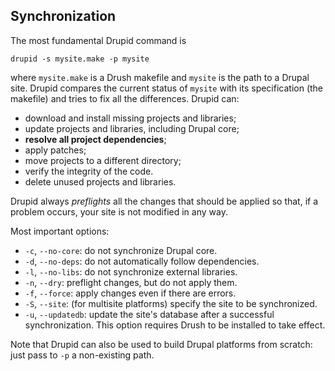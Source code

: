 ## Synchronization

<i class="icon-tint icon-large"></i> The most fundamental Drupid command is

    drupid -s mysite.make -p mysite
    
where `mysite.make` is a Drush makefile and `mysite` is the path to a Drupal site. Drupid compares the current status of `mysite` with its specification (the makefile) and tries to fix all the differences. Drupid can:

- <i class="icon-li icon-ok"></i> download and install missing projects and libraries;
- <i class="icon-li icon-ok"></i> update projects and libraries, including Drupal core;
- <i class="icon-li icon-ok"></i> **resolve all project dependencies**;
- <i class="icon-li icon-ok"></i> apply patches;
- <i class="icon-li icon-ok"></i> move projects to a different directory;
- <i class="icon-li icon-ok"></i> verify the integrity of the code.
- <i class="icon-li icon-ok"></i> delete unused projects and libraries.

Drupid always _preflights_ all the changes that should be applied so that, if a problem occurs, your site is not modified in any way.

Most important options:

- `-c`, `--no-core`: do not synchronize Drupal core.
- `-d`, `--no-deps`: do not automatically follow dependencies.
- `-l`, `--no-libs`: do not synchronize external libraries.
- `-n`, `--dry`: preflight changes, but do not apply them.
- `-f`, `--force`: apply changes even if there are errors.
- `-S`, `--site`: (for multisite platforms) specify the site to be synchronized.
- `-u`, `--updatedb`: update the site's database after a successful synchronization. This option requires Drush to be installed to take effect.
    
Note that Drupid can also be used to build Drupal platforms from scratch: just pass to `-p` a non-existing path.
